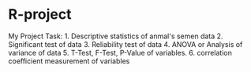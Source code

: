 # R-project
My Project Task: 1. Descriptive statistics of anmal's semen data 2. Significant test of data 3. Reliability test of data 4. ANOVA or Analysis of variance of data 5. T-Test, F-Test, P-Value of variables. 6. correlation coefficient measurement of variables
